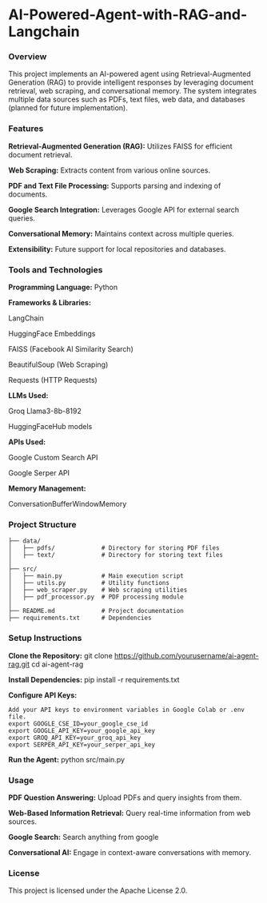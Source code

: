 # AI-Powered-Agent-with-RAG-and-Langchain

### Overview

This project implements an AI-powered agent using Retrieval-Augmented Generation (RAG) to provide intelligent responses by leveraging document retrieval, web scraping, and conversational memory. The system integrates multiple data sources such as PDFs, text files, web data, and databases (planned for future implementation).

### Features

**Retrieval-Augmented Generation (RAG):** Utilizes FAISS for efficient document retrieval.

**Web Scraping:** Extracts content from various online sources.

**PDF and Text File Processing:** Supports parsing and indexing of documents.

**Google Search Integration:** Leverages Google API for external search queries.

**Conversational Memory:** Maintains context across multiple queries.

**Extensibility:** Future support for local repositories and databases.

### Tools and Technologies

**Programming Language:** Python

**Frameworks & Libraries:**

LangChain

HuggingFace Embeddings

FAISS (Facebook AI Similarity Search)

BeautifulSoup (Web Scraping)

Requests (HTTP Requests)

**LLMs Used:**

Groq Llama3-8b-8192

HuggingFaceHub models

**APIs Used:**

Google Custom Search API

Google Serper API

**Memory Management:**

ConversationBufferWindowMemory



### Project Structure

    ├── data/
    │   ├── pdfs/             # Directory for storing PDF files
    │   ├── text/             # Directory for storing text files
    │
    ├── src/
    │   ├── main.py           # Main execution script
    │   ├── utils.py          # Utility functions
    │   ├── web_scraper.py    # Web scraping utilities
    │   ├── pdf_processor.py  # PDF processing module
    │
    ├── README.md             # Project documentation
    ├── requirements.txt      # Dependencies

### Setup Instructions

**Clone the Repository:**
    git clone https://github.com/yourusername/ai-agent-rag.git
    cd ai-agent-rag

**Install Dependencies:**
    pip install -r requirements.txt

**Configure API Keys:**

    Add your API keys to environment variables in Google Colab or .env file.
    export GOOGLE_CSE_ID=your_google_cse_id
    export GOOGLE_API_KEY=your_google_api_key
    export GROQ_API_KEY=your_groq_api_key
    export SERPER_API_KEY=your_serper_api_key

**Run the Agent:**
    python src/main.py

### Usage

**PDF Question Answering:**
Upload PDFs and query insights from them.

**Web-Based Information Retrieval:**
Query real-time information from web sources.

**Google Search:** Search anything from google

**Conversational AI:**
Engage in context-aware conversations with memory.


### License

This project is licensed under the Apache License 2.0.
